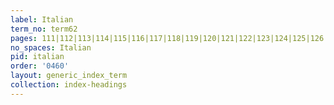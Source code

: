 ```yaml
---
label: Italian
term_no: term62
pages: 111|112|113|114|115|116|117|118|119|120|121|122|123|124|125|126|127
no_spaces: Italian
pid: italian
order: '0460'
layout: generic_index_term
collection: index-headings
---
```


